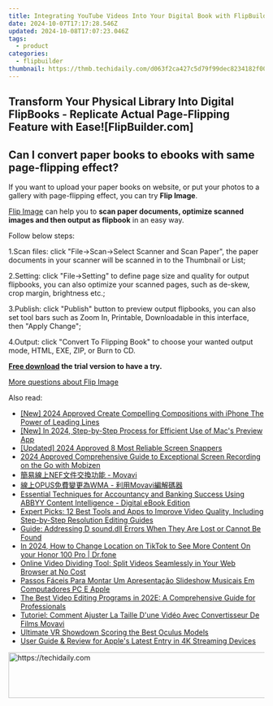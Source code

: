 ```yaml
---
title: Integrating YouTube Videos Into Your Digital Book with FlipBuilder - A Complete Guide
date: 2024-10-07T17:17:28.546Z
updated: 2024-10-08T17:07:23.046Z
tags:
  - product
categories:
  - flipbuilder
thumbnail: https://thmb.techidaily.com/d063f2ca427c5d79f99dec8234182f00aa398e1a002cdcbe4fddf542d8d4ff20.jpg
---
```


## Transform Your Physical Library Into Digital FlipBooks - Replicate Actual Page-Flipping Feature with Ease![FlipBuilder.com]

## Can I convert paper books to ebooks with same page-flipping effect?

If you want to upload your paper books on website, or put your photos to a gallery with page-flipping effect, you can try **Flip Image**. 

[Flip Image](https://tools.techidaily.com/flipbuilder/products/) can help you to **scan paper documents, optimize scanned images and then output as flipbook** in an easy way.

Follow below steps:

1.Scan files: click "File->Scan->Select Scanner and Scan Paper", the paper documents in your scanner will be scanned in to the Thumbnail or List;

2.Setting: click "File->Setting" to define page size and quality for output flipbooks, you can also optimize your scanned pages, such as de-skew, crop margin, brightness etc.;

3.Publish: click "Publish" button to preview output flipbooks, you can also set tool bars such as Zoom In, Printable, Downloadable in this interface, then "Apply Change";

4.Output: click "Convert To Flipping Book" to choose your wanted output mode, HTML, EXE, ZIP, or Burn to CD.

**[Free download](https://tools.techidaily.com/flipbuilder/products/) the trial version to have a try.** 

[More questions about Flip Image](https://tools.techidaily.com/flipbuilder/products/)

<ins class="adsbygoogle"
     style="display:block"
     data-ad-format="autorelaxed"
     data-ad-client="ca-pub-7571918770474297"
     data-ad-slot="1223367746"></ins>

<ins class="adsbygoogle"
     style="display:block"
     data-ad-client="ca-pub-7571918770474297"
     data-ad-slot="8358498916"
     data-ad-format="auto"
     data-full-width-responsive="true"></ins>

<span class="atpl-alsoreadstyle">Also read:</span>
<div><ul>
<li><a href="https://fox-links.techidaily.com/new-2024-approved-create-compelling-compositions-with-iphone-the-power-of-leading-lines/"><u>[New] 2024 Approved Create Compelling Compositions with iPhone The Power of Leading Lines</u></a></li>
<li><a href="https://vp-tips.techidaily.com/new-in-2024-step-by-step-process-for-efficient-use-of-macs-preview-app/"><u>[New] In 2024, Step-by-Step Process for Efficient Use of Mac's Preview App</u></a></li>
<li><a href="https://digital-screen-recording.techidaily.com/updated-2024-approved-8-most-reliable-screen-snappers/"><u>[Updated] 2024 Approved 8 Most Reliable Screen Snappers</u></a></li>
<li><a href="https://screen-recording.techidaily.com/2024-approved-comprehensive-guide-to-exceptional-screen-recording-on-the-go-with-mobizen/"><u>2024 Approved Comprehensive Guide to Exceptional Screen Recording on the Go with Mobizen</u></a></li>
<li><a href="https://win-premium.techidaily.com/nef-movavi/"><u>簡易線上NEF文件交換功能 - Movavi</u></a></li>
<li><a href="https://win-premium.techidaily.com/opuswma-movavi/"><u>線上OPUS免費變更為WMA - 利用Movavi編解碼器</u></a></li>
<li><a href="https://some-approaches.techidaily.com/essential-techniques-for-accountancy-and-banking-success-using-abbyy-content-intelligence-digital-ebook-edition/"><u>Essential Techniques for Accountancy and Banking Success Using ABBYY Content Intelligence - Digital eBook Edition</u></a></li>
<li><a href="https://win-premium.techidaily.com/expert-picks-12-best-tools-and-apps-to-improve-video-quality-including-step-by-step-resolution-editing-guides/"><u>Expert Picks: 12 Best Tools and Apps to Improve Video Quality, Including Step-by-Step Resolution Editing Guides</u></a></li>
<li><a href="https://tech-recovery.techidaily.com/guide-addressing-d-sounddll-errors-when-they-are-lost-or-cannot-be-found/"><u>Guide: Addressing D sound.dll Errors When They Are Lost or Cannot Be Found</u></a></li>
<li><a href="https://location-social.techidaily.com/in-2024-how-to-change-location-on-tiktok-to-see-more-content-on-your-honor-100-pro-drfone-by-drfone-virtual-android/"><u>In 2024, How to Change Location on TikTok to See More Content On your Honor 100 Pro | Dr.fone</u></a></li>
<li><a href="https://win-premium.techidaily.com/online-video-dividing-tool-split-videos-seamlessly-in-your-web-browser-at-no-cost/"><u>Online Video Dividing Tool: Split Videos Seamlessly in Your Web Browser at No Cost</u></a></li>
<li><a href="https://win-premium.techidaily.com/passos-faceis-para-montar-um-apresentacao-slideshow-musicais-em-computadores-pc-e-apple/"><u>Passos Fáceis Para Montar Um Apresentação Slideshow Musicais Em Computadores PC E Apple</u></a></li>
<li><a href="https://win-premium.techidaily.com/the-best-video-editing-programs-in-202e-a-comprehensive-guide-for-professionals/"><u>The Best Video Editing Programs in 202E: A Comprehensive Guide for Professionals</u></a></li>
<li><a href="https://win-premium.techidaily.com/tutoriel-comment-ajuster-la-taille-dune-video-avec-convertisseur-de-films-movavi/"><u>Tutoriel: Comment Ajuster La Taille D'une Vidéo Avec Convertisseur De Films Movavi</u></a></li>
<li><a href="https://extra-information.techidaily.com/ultimate-vr-showdown-scoring-the-best-oculus-models/"><u>Ultimate VR Showdown Scoring the Best Oculus Models</u></a></li>
<li><a href="https://technical-tips.techidaily.com/user-guide-and-review-for-apples-latest-entry-in-4k-streaming-devices/"><u>User Guide & Review for Apple's Latest Entry in 4K Streaming Devices</u></a></li>
</ul></div>

<!-- affiliate ads begin -->
<a href="https://ephamedtechinc.pxf.io/c/5597632/2136616/26400" target="_top" id="2136616">
  <img src="//a.impactradius-go.com/display-ad/26400-2136616" border="0" alt="https://techidaily.com" width="728" height="90"/>
</a>
<img height="0" width="0" src="https://ephamedtechinc.pxf.io/i/5597632/2136616/26400" style="position:absolute;visibility:hidden;" border="0" />
<!-- affiliate ads end -->

